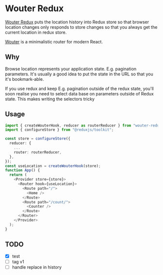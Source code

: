 # Wouter Redux

[Wouter Redux](https://github.com/tespkg/wouter-redux) puts the location
history into Redux store so that browser location changes only responds to
store changes so that you always get the current location in redux store.

[Wouter](https://github.com/molefrog/wouter) is a minimalistic router for
modern React.

## Why

Browse location represents your application state. E.g. pagination parameters. It's usually a good idea to put the state in the URL so that you it's bookmark-able.

If you use redux and keep E.g. pagination outside of the redux state, you'll soon realise you need to select data base on parameters outside of Redux state. This makes writing the selectors tricky

## Usage

```typescript
import { createWouterHook, reducer as routerReducer } from "wouter-redux";
import { configureStore } from "@reduxjs/toolkit";

const store = configureStore({
  reducer: {
    ...
    router: routerReducer,
  },
});
const useLocation = createWouterHook(store);
function App() {
  return (
    <Provider store={store}>
      <Router hook={useLocation}>
        <Route path="/">
          <Home />
        </Route>
        <Route path="/count/">
          <Counter />
        </Route>
      </Router>
    </Provider>
  );
}
```

## TODO

- [x] test
- [ ] tag v1
- [ ] handle replace in history

